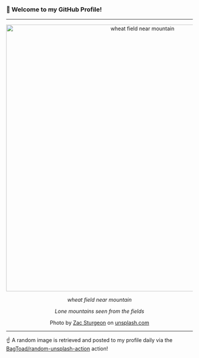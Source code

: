 ### 👋 Welcome to my GitHub Profile!

----

<div align="center">
  <img width="720" src="https://images.unsplash.com/photo-1444399344830-a0f10c7f9888?crop=entropy&cs=tinysrgb&fit=max&fm=jpg&ixid=M3w1NTI0OTR8MHwxfHJhbmRvbXx8fHx8fHx8fDE3NDAzNzc2MDJ8&ixlib=rb-4.0.3&q=80&w=1080" alt="wheat field near mountain">
  
  <em>wheat field near mountain</em>
  
  <em>Lone mountains seen from the fields</em>
  
  Photo by [Zac Sturgeon](http://sturgeondesign.co) on [unsplash.com](https://unsplash.com/)
</div>

----

☝️ A random image is retrieved and posted to my profile daily via the [BagToad/random-unsplash-action](https://github.com/BagToad/random-unsplash-action) action!
